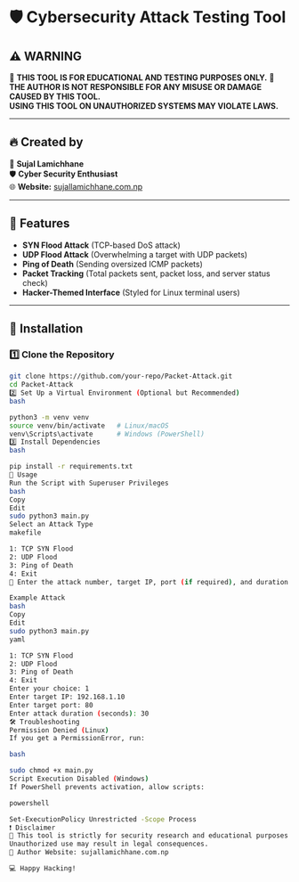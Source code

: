 # 🛡️ Cybersecurity Attack Testing Tool  

## ⚠️ WARNING  
🚨 **THIS TOOL IS FOR EDUCATIONAL AND TESTING PURPOSES ONLY.** 🚨  
**THE AUTHOR IS NOT RESPONSIBLE FOR ANY MISUSE OR DAMAGE CAUSED BY THIS TOOL.**  
**USING THIS TOOL ON UNAUTHORIZED SYSTEMS MAY VIOLATE LAWS.**  

---

## 🔥 Created by  
👤 **Sujal Lamichhane**  
🛡️ **Cyber Security Enthusiast**  
🌐 **Website:** [sujallamichhane.com.np](https://sujallamichhane.com.np)  

---

## 📌 Features  
- **SYN Flood Attack** (TCP-based DoS attack)  
- **UDP Flood Attack** (Overwhelming a target with UDP packets)  
- **Ping of Death** (Sending oversized ICMP packets)  
- **Packet Tracking** (Total packets sent, packet loss, and server status check)  
- **Hacker-Themed Interface** (Styled for Linux terminal users)  

---

## 🔧 Installation  

### **1️⃣ Clone the Repository**  
```bash
git clone https://github.com/your-repo/Packet-Attack.git
cd Packet-Attack
2️⃣ Set Up a Virtual Environment (Optional but Recommended)
bash

python3 -m venv venv
source venv/bin/activate   # Linux/macOS
venv\Scripts\activate      # Windows (PowerShell)
3️⃣ Install Dependencies
bash

pip install -r requirements.txt
🚀 Usage
Run the Script with Superuser Privileges
bash
Copy
Edit
sudo python3 main.py
Select an Attack Type
makefile

1: TCP SYN Flood
2: UDP Flood
3: Ping of Death
4: Exit
📌 Enter the attack number, target IP, port (if required), and duration.

Example Attack
bash
Copy
Edit
sudo python3 main.py
yaml

1: TCP SYN Flood
2: UDP Flood
3: Ping of Death
4: Exit
Enter your choice: 1
Enter target IP: 192.168.1.10
Enter target port: 80
Enter attack duration (seconds): 30
🛠️ Troubleshooting
Permission Denied (Linux)
If you get a PermissionError, run:

bash

sudo chmod +x main.py
Script Execution Disabled (Windows)
If PowerShell prevents activation, allow scripts:

powershell

Set-ExecutionPolicy Unrestricted -Scope Process
❗ Disclaimer
🚨 This tool is strictly for security research and educational purposes.
Unauthorized use may result in legal consequences.
🔗 Author Website: sujallamichhane.com.np

💻 Happy Hacking!
